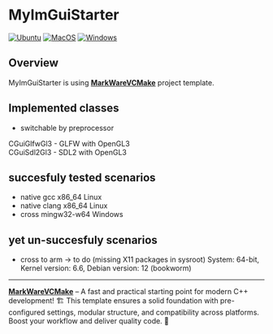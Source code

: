 # MyImGuiStarter

[![Ubuntu](https://github.com/tomasmark79/MWImGuiStarter/actions/workflows/ubuntu.yml/badge.svg)](https://github.com/tomasmark79/MWImGuiStarter/actions/workflows/ubuntu.yml)
[![MacOS](https://github.com/tomasmark79/MWImGuiStarter/actions/workflows/macos.yml/badge.svg)](https://github.com/tomasmark79/MWImGuiStarter/actions/workflows/macos.yml)
[![Windows](https://github.com/tomasmark79/MWImGuiStarter/actions/workflows/windows.yml/badge.svg)](https://github.com/tomasmark79/MWImGuiStarter/actions/workflows/windows.yml)  

## Overview

MyImGuiStarter is using 
**[MarkWareVCMake](https://github.com/tomasmark79/MarkWareVCMake)** project template.  

## Implemented classes

 - switchable by preprocessor

CGuiGlfwGl3 - GLFW with OpenGL3  
CGuiSdl2Gl3 - SDL2 with OpenGL3

## succesfuly tested scenarios

 - native gcc x86_64 Linux
 - native clang x86_64 Linux
 - cross mingw32-w64 Windows
 
## yet un-succesfuly scenarios

 - cross to arm -> to do (missing X11 packages in sysroot)
   System: 64-bit, Kernel version: 6.6, Debian version: 12 (bookworm)

---

**[MarkWareVCMake](https://github.com/tomasmark79/MarkWareVCMake)** – A fast and practical starting point for modern C++ development! 🏗️ This template ensures a solid foundation with pre-configured settings, modular structure, and compatibility across platforms. Boost your workflow and deliver quality code. 🌈
